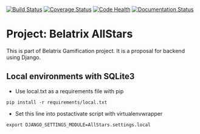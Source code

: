 [![Build Status](https://travis-ci.org/belatrix/BackendAllStars.svg?branch=master)](https://travis-ci.org/belatrix/BackendAllStars)
[![Coverage Status](https://coveralls.io/repos/github/belatrix/BackendAllStars/badge.svg)](https://coveralls.io/github/belatrix/BackendAllStars)
[![Code Health](https://landscape.io/github/belatrix/BackendAllStars/master/landscape.svg?style=flat)](https://landscape.io/github/belatrix/BackendAllStars/master)
[![Documentation Status](https://readthedocs.org/projects/belatrix-connect-backend/badge/?version=latest)](http://belatrix-connect-backend.readthedocs.io/en/latest/?badge=latest)

# Project: Belatrix AllStars

This is part of Belatrix Gamification project. It is a proposal for backend using Django.

## Local environments with SQLite3

+ Use local.txt as a requirements file with pip
```
pip install -r requirements/local.txt
```
+ Set this line into postactivate script with virtualenvwrapper
```
export DJANGO_SETTINGS_MODULE=AllStars.settings.local
```
